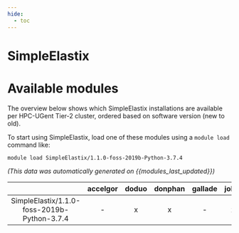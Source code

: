 ```yaml
---
hide:
  - toc
---
```


SimpleElastix
=============

# Available modules


The overview below shows which SimpleElastix installations are available per HPC-UGent Tier-2 cluster, ordered based on software version (new to old).

To start using SimpleElastix, load one of these modules using a `module load` command like:

```shell
module load SimpleElastix/1.1.0-foss-2019b-Python-3.7.4
```

*(This data was automatically generated on {{modules_last_updated}})*  

| |accelgor|doduo|donphan|gallade|joltik|shinx|skitty|
| :---: | :---: | :---: | :---: | :---: | :---: | :---: | :---: |
|SimpleElastix/1.1.0-foss-2019b-Python-3.7.4|-|x|x|-|x|-|x|
